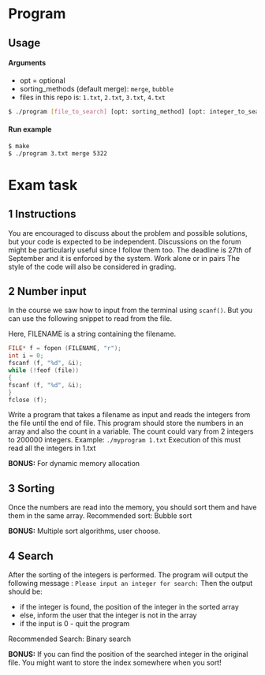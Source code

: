 # Program
## Usage
#### Arguments
- opt = optional
- sorting_methods (default merge): ```merge```, ```bubble```
- files in this repo is: ```1.txt```, ```2.txt```, ```3.txt```, ```4.txt```
```sh
$ ./program [file_to_search] [opt: sorting_method] [opt: integer_to_search_for]
```
#### Run example
```sh
$ make
$ ./program 3.txt merge 5322
```
# Exam task
## 1 Instructions

You are encouraged to discuss about the problem and possible solutions, but your code is expected to be independent.
Discussions on the forum might be particularly useful since I follow them too.
The deadline is 27th of September and it is enforced by the system.
Work alone or in pairs
The style of the code will also be considered in grading.


## 2 Number input
In the course we saw how to input from the terminal using ```scanf()```.
But you can use the following snippet to read from the file.

Here, FILENAME is a string containing the filename.

```c
FILE* f = fopen (FILENAME, "r");
int i = 0;
fscanf (f, "%d", &i);
while (!feof (file))
{
fscanf (f, "%d", &i);
}
fclose (f);
```

Write a program that takes a filename as input and reads the integers from the file until the end of file. This program should store the numbers in an array and also the count in a variable. The count could vary from 2 integers to 200000 integers.
Example: ```./myprogram 1.txt```
Execution of this must read all the integers in 1.txt

**BONUS:** For dynamic memory allocation

## 3 Sorting
Once the numbers are read into the memory, you should sort them and have them in the same array.
Recommended sort: Bubble sort

**BONUS:** Multiple sort algorithms, user choose.

## 4 Search
After the sorting of the integers is performed. The program will output the following message :
```Please input an integer for search:```
Then the output should be:

* if the integer is found, the position of the integer in the sorted array
* else, inform the user that the integer is not in the array
* if the input is 0 - quit the program

Recommended Search: Binary search

**BONUS:** If you can find the position of the searched integer in the original file. You might want to store the index somewhere when you sort!